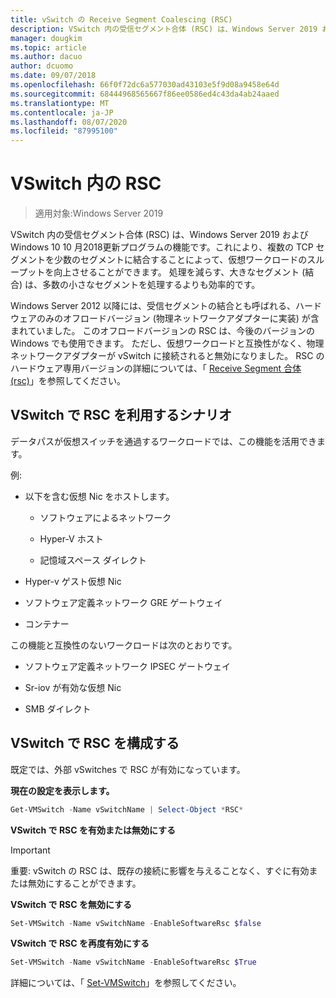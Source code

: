 ```yaml
---
title: vSwitch の Receive Segment Coalescing (RSC)
description: VSwitch 内の受信セグメント合体 (RSC) は、Windows Server 2019 および Windows 10 10 月2018更新プログラムの機能です。これにより、複数の TCP セグメントを少数のセグメントに結合することによって、仮想ワークロードのスループットを向上させることができます。 処理を減らす、大きなセグメント (結合) は、多数の小さなセグメントを処理するよりも効率的です。
manager: dougkim
ms.topic: article
ms.author: dacuo
author: dcuomo
ms.date: 09/07/2018
ms.openlocfilehash: 66f0f72dc6a577030ad43103e5f9d08a9458e64d
ms.sourcegitcommit: 68444968565667f86ee0586ed4c43da4ab24aaed
ms.translationtype: MT
ms.contentlocale: ja-JP
ms.lasthandoff: 08/07/2020
ms.locfileid: "87995100"
---
```

# <a name="rsc-in-the-vswitch"></a>VSwitch 内の RSC
>適用対象:Windows Server 2019

VSwitch 内の受信セグメント合体 (RSC) は、Windows Server 2019 および Windows 10 10 月2018更新プログラムの機能です。これにより、複数の TCP セグメントを少数のセグメントに結合することによって、仮想ワークロードのスループットを向上させることができます。 処理を減らす、大きなセグメント (結合) は、多数の小さなセグメントを処理するよりも効率的です。

Windows Server 2012 以降には、受信セグメントの結合とも呼ばれる、ハードウェアのみのオフロードバージョン (物理ネットワークアダプターに実装) が含まれていました。 このオフロードバージョンの RSC は、今後のバージョンの Windows でも使用できます。 ただし、仮想ワークロードと互換性がなく、物理ネットワークアダプターが vSwitch に接続されると無効になりました。 RSC のハードウェア専用バージョンの詳細については、「 [Receive Segment 合体 (rsc)](/previous-versions/windows/it-pro/windows-server-2012-R2-and-2012/hh997024(v=ws.11))」を参照してください。

## <a name="scenarios-that-benefit-from-rsc-in-the-vswitch"></a>VSwitch で RSC を利用するシナリオ

データパスが仮想スイッチを通過するワークロードでは、この機能を活用できます。

例:

-   以下を含む仮想 Nic をホストします。

    -   ソフトウェアによるネットワーク

    -   Hyper-V ホスト

    -   記憶域スペース ダイレクト

-   Hyper-v ゲスト仮想 Nic

-   ソフトウェア定義ネットワーク GRE ゲートウェイ

-   コンテナー

この機能と互換性のないワークロードは次のとおりです。

-   ソフトウェア定義ネットワーク IPSEC ゲートウェイ

-   Sr-iov が有効な仮想 Nic

-   SMB ダイレクト

## <a name="configure-rsc-in-the-vswitch"></a>VSwitch で RSC を構成する


既定では、外部 vSwitches で RSC が有効になっています。

**現在の設定を表示します。**

```PowerShell
Get-VMSwitch -Name vSwitchName | Select-Object *RSC*
```

**VSwitch で RSC を有効または無効にする**


>[!IMPORTANT]
>重要: vSwitch の RSC は、既存の接続に影響を与えることなく、すぐに有効または無効にすることができます。


**VSwitch で RSC を無効にする**

```PowerShell
Set-VMSwitch -Name vSwitchName -EnableSoftwareRsc $false
```

**VSwitch で RSC を再度有効にする**

```PowerShell
Set-VMSwitch -Name vSwitchName -EnableSoftwareRsc $True
```
詳細については、「 [Set-VMSwitch](/powershell/module/hyper-v/set-vmswitch?view=win10-ps)」を参照してください。